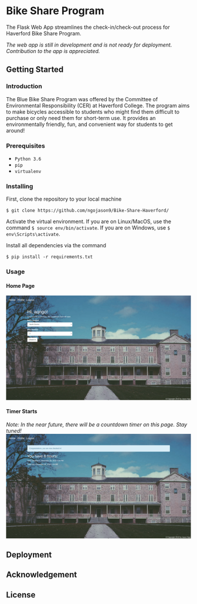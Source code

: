 # Bike Share Program
The Flask Web App streamlines the check-in/check-out process for Haverford Bike Share Program.

*The web app is still in development and is not ready for deployment. Contribution to the app is appreciated.*

## Getting Started

### Introduction
The Blue Bike Share Program was offered by the Committee of Environmental Responsibility (CER) at Haverford College. The program aims to make bicycles accessible to students who might find them difficult to purchase or only need them for short-term use. It provides an environmentally friendly, fun, and convenient way for students to get around!

### Prerequisites
- `Python 3.6`
- `pip`
- `virtualenv`

### Installing
First, clone the repository to your local machine
```
$ git clone https://github.com/ngojason9/Bike-Share-Haverford/
```
Activate the virtual environment. If you are on Linux/MacOS, use the command `$ source env/bin/activate`. If you are on Windows, use `$ env\Scripts\activate`.

Install all dependencies via the command
```
$ pip install -r requirements.txt
```

### Usage
#### Home Page
![Haverford Bike Share Program Home Page](/screenshots/home_page.png?raw=true "Home Page")

#### Timer Starts
*Note: In the near future, there will be a countdown timer on this page. Stay tuned!*
![Haverford Bike Share Program Timer Page](/screenshots/timer_page.png?raw=true "Timer Page")


## Deployment

## Acknowledgement

## License
